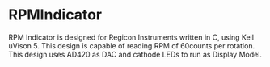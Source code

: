 # RPMIndicator

RPM Indicator is designed for Regicon Instruments written in C, using Keil uVison 5. This design is capable of reading RPM of 60counts per rotation. This design uses AD420 as DAC and cathode LEDs to run as Display Model.
